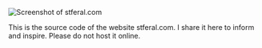![Screenshot of stferal.com](https://stferal.com/static/screens/stferal-190911.png)

This is the source code of the website stferal.com. I share it here to inform and inspire. Please do not host it online.
